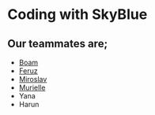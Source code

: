 # Coding with SkyBlue
## Our teammates are;
- [Boam](./boam.md)
- [Feruz](./feruz.md)
- [Miroslav](./miroslav.md)
- [Murielle](./murielle.md)
- Yana
- Harun
